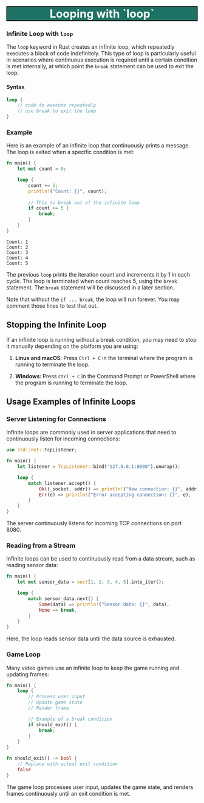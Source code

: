 <div style="text-align:center;font-size:22pt; font-weight:bold;color:white;border:solid black 1.5pt;background-color:#1e7263;">
    Looping with `loop`
</div>

### Infinite Loop with `loop`

The `loop` keyword in Rust creates an infinite loop, which repeatedly executes a block of code indefinitely. This type of loop is particularly useful in scenarios where continuous execution is required until a certain condition is met internally, at which point the `break` statement can be used to exit the loop.

#### Syntax

```rust
loop {
    // code to execute repeatedly
    // use break to exit the loop
}
```


### Example

Here is an example of an infinite loop that continuously prints a message. The loop is exited when a specific condition is met:

```rust
fn main() {
    let mut count = 0;

    loop {
        count += 1;
        println!("Count: {}", count);
        
        // This to break out of the infinite loop
        if count >= 5 {
            break;
        }
    }
}
```

	Count: 1
	Count: 2
	Count: 3
	Count: 4
	Count: 5

The previous `loop` prints the iteration count and increments it by 1 in each cycle. The loop is terminated when count reaches 5, using the `break` statement. The `break` statement will be discussed in a later section.

Note that without the `if ... break`, the loop will run forever. You may comment those lines to test that out.

## Stopping the Infinite Loop

If an infinite loop is running without a break condition, you may need to stop it manually depending on the platform you are using:

1. **Linux and macOS**: Press `Ctrl + C` in the terminal where the program is running to terminate the loop.

2. **Windows**: Press `Ctrl + C` in the Command Prompt or PowerShell where the program is running to terminate the loop.


## Usage Examples of Infinite Loops

### Server Listening for Connections

Infinite loops are commonly used in server applications that need to continuously listen for incoming connections:

```rust
use std::net::TcpListener;

fn main() {
    let listener = TcpListener::bind("127.0.0.1:8080").unwrap();

    loop {
        match listener.accept() {
            Ok((_socket, addr)) => println!("New connection: {}", addr),
            Err(e) => println!("Error accepting connection: {}", e),
        }
    }
}
```


The server continuously listens for incoming TCP connections on port 8080.

### Reading from a Stream

Infinite loops can be used to continuously read from a data stream, such as reading sensor data:

```rust
fn main() {
    let mut sensor_data = vec![1, 2, 3, 4, 5].into_iter();

    loop {
        match sensor_data.next() {
            Some(data) => println!("Sensor data: {}", data),
            None => break,
        }
    }
}
```

Here, the loop reads sensor data until the data source is exhausted.

### Game Loop

Many video games use an infinite loop to keep the game running and updating frames:

```rust
fn main() {
    loop {
        // Process user input
        // Update game state
        // Render frame

        // Example of a break condition
        if should_exit() {
            break;
        }
    }
}

fn should_exit() -> bool {
    // Replace with actual exit condition
    false
}
```

The game loop processes user input, updates the game state, and renders frames continuously until an exit condition is met.
